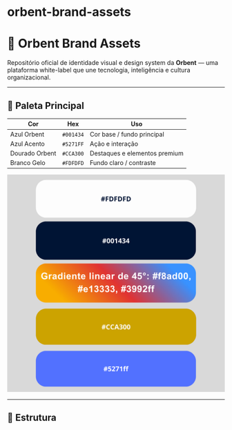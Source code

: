 # orbent-brand-assets
# 🌌 Orbent Brand Assets

Repositório oficial de identidade visual e design system da **Orbent** — uma plataforma white-label que une tecnologia, inteligência e cultura organizacional.

---

## 🎨 Paleta Principal

| Cor | Hex | Uso |
|------|------|-----|
| Azul Orbent | `#001434` | Cor base / fundo principal |
| Azul Acento | `#5271FF` | Ação e interação |
| Dourado Orbent | `#CCA300` | Destaques e elementos premium |
| Branco Gelo | `#FDFDFD` | Fundo claro / contraste |

![Paleta Orbent](./paleta.png)

---

## 🧩 Estrutura

